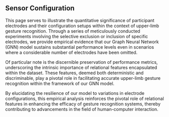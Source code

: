 ## Sensor Configuration


This page serves to illustrate the quantitative significance of participant electrodes and their configuration setups within the context of upper-limb gesture recognition. Through a series of meticulously conducted experiments involving the selective exclusion or inclusion of specific electrodes, we provide empirical evidence that our Graph Neural Network (GNN) model sustains substantial performance levels even in scenarios where a considerable number of electrodes have been omitted.

Of particular note is the discernible preservation of performance metrics, underscoring the intrinsic importance of relational features encapsulated within the dataset. These features, deemed both deterministic and discriminable, play a pivotal role in facilitating accurate upper-limb gesture recognition within the framework of our GNN model.

By elucidating the resilience of our model to variations in electrode configurations, this empirical analysis reinforces the pivotal role of relational features in enhancing the efficacy of gesture recognition systems, thereby contributing to advancements in the field of human-computer interaction.

